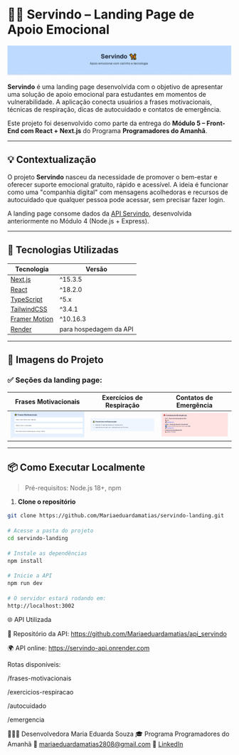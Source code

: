 # 🐕‍🦺 Servindo – Landing Page de Apoio Emocional

![Capa do projeto](public/banner.PNG)

**Servindo** é uma landing page desenvolvida com o objetivo de apresentar uma solução de apoio emocional para estudantes em momentos de vulnerabilidade. A aplicação conecta usuários a frases motivacionais, técnicas de respiração, dicas de autocuidado e contatos de emergência.

Este projeto foi desenvolvido como parte da entrega do **Módulo 5 – Front-End com React + Next.js** do Programa **Programadores do Amanhã**.

---

## 💡 Contextualização

O projeto **Servindo** nasceu da necessidade de promover o bem-estar e oferecer suporte emocional gratuito, rápido e acessível. A ideia é funcionar como uma "companhia digital" com mensagens acolhedoras e recursos de autocuidado que qualquer pessoa pode acessar, sem precisar fazer login.

A landing page consome dados da [API Servindo](https://servindo-api.onrender.com), desenvolvida anteriormente no Módulo 4 (Node.js + Express).

---

## 🚀 Tecnologias Utilizadas

| Tecnologia         | Versão         |
|--------------------|----------------|
| [Next.js](https://nextjs.org/)       | ^15.3.5         |
| [React](https://react.dev/)          | ^18.2.0         |
| [TypeScript](https://www.typescriptlang.org/)    | ^5.x            |
| [TailwindCSS](https://tailwindcss.com/) | ^3.4.1          |
| [Framer Motion](https://www.framer.com/motion/)  | ^10.16.3        |
| [Render](https://render.com/)       | para hospedagem da API |

---

## 📸 Imagens do Projeto

### ✅ Seções da landing page:

| Frases Motivacionais | Exercícios de Respiração | Contatos de Emergência |
|----------------------|--------------------------|-------------------------|
| ![Frases](public/frases.PNG) | ![Respiração](public/exercicios.PNG) | ![Emergência](public/contato.PNG) |

---

## 📦 Como Executar Localmente

> Pré-requisitos: Node.js 18+, npm

1. **Clone o repositório**
```bash
git clone https://github.com/Mariaeduardamatias/servindo-landing.git

# Acesse a pasta do projeto
cd servindo-landing

# Instale as dependências
npm install

# Inicie a API
npm run dev

# O servidor estará rodando em:
http://localhost:3002
```

🌐 API Utilizada

🔗 Repositório da API: https://github.com/Mariaeduardamatias/api_servindo

🌍 API online: https://servindo-api.onrender.com

Rotas disponíveis:

/frases-motivacionais

/exercicios-respiracao

/autocuidado

/emergencia

👩🏾‍💻 Desenvolvedora
Maria Eduarda Souza
🎓 Programa Programadores do Amanhã
📧 mariaeduardamatias2808@gmail.com
🔗 [LinkedIn](www.linkedin.com/in/maria-eduarda-souza-919841276)  
